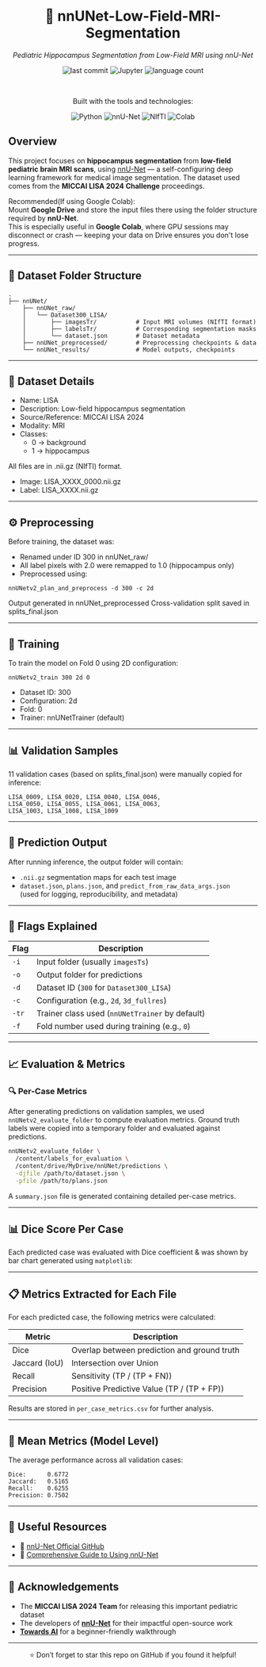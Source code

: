 <div align="center">

# 🧠 nnUNet-Low-Field-MRI-Segmentation

*Pediatric Hippocampus Segmentation from Low-Field MRI using nnU-Net*

![last commit](https://img.shields.io/github/last-commit/Muhammad-Ahmed-Rayyan/nnUNet-Low-Field-MRI-Segmentation)
![Jupyter](https://img.shields.io/badge/Jupyter-Notebook-orange)
![language count](https://img.shields.io/github/languages/count/Muhammad-Ahmed-Rayyan/nnUNet-Low-Field-MRI-Segmentation)

<br>

Built with the tools and technologies:

![Python](https://img.shields.io/badge/Python-3670A0?style=for-the-badge&logo=python&logoColor=ffdd54)
![nnU-Net](https://img.shields.io/badge/nnU--Net-blueviolet?style=for-the-badge&logo=openverse&logoColor=white)
![NIfTI](https://img.shields.io/badge/NIfTI%20MRI%20Images-8ac926?style=for-the-badge)
![Colab](https://img.shields.io/badge/Google%20Colab-F9AB00?style=for-the-badge&logo=googlecolab&logoColor=white)

</div>

## Overview

This project focuses on **hippocampus segmentation** from **low-field pediatric brain MRI scans**, using [nnU-Net](https://github.com/MIC-DKFZ/nnUNet) — a self-configuring deep learning framework for medical image segmentation. The dataset used comes from the **MICCAI LISA 2024 Challenge** proceedings.


Recommended(If using Google Colab):   
Mount **Google Drive** and store the input files there using the folder structure required by **nnU-Net**.  
This is especially useful in **Google Colab**, where GPU sessions may disconnect or crash — keeping your data on Drive ensures you don't lose progress.

---

## 📂 Dataset Folder Structure

```plaintext
.
├── nnUNet/
    ├── nnUNet_raw/
    │   └── Dataset300_LISA/
    │       ├── imagesTr/           # Input MRI volumes (NIfTI format)
    │       ├── labelsTr/           # Corresponding segmentation masks
    │       └── dataset.json        # Dataset metadata
    ├── nnUNet_preprocessed/        # Preprocessing checkpoints & data
    └── nnUNet_results/             # Model outputs, checkpoints
```

---

## 🧾 Dataset Details

- Name: LISA
- Description: Low-field hippocampus segmentation
- Source/Reference: MICCAI LISA 2024
- Modality: MRI
- Classes:
  - 0 → background
  - 1 → hippocampus

All files are in .nii.gz (NIfTI) format.
- Image: LISA_XXXX_0000.nii.gz
- Label: LISA_XXXX.nii.gz

---

## ⚙️ Preprocessing

Before training, the dataset was:
- Renamed under ID 300 in nnUNet_raw/
- All label pixels with 2.0 were remapped to 1.0 (hippocampus only)
- Preprocessed using:
```
nnUNetv2_plan_and_preprocess -d 300 -c 2d
```

Output generated in nnUNet_preprocessed
Cross-validation split saved in splits_final.json

---

## 🧠 Training

To train the model on Fold 0 using 2D configuration:
```
nnUNetv2_train 300 2d 0
```
- Dataset ID: 300
- Configuration: 2d
- Fold: 0
- Trainer: nnUNetTrainer (default)

---

## 📊 Validation Samples

11 validation cases (based on splits_final.json) were manually copied for inference:
```
LISA_0009, LISA_0020, LISA_0040, LISA_0046,
LISA_0050, LISA_0055, LISA_0061, LISA_0063,
LISA_1003, LISA_1008, LISA_1009
```
---

## 📁 Prediction Output

After running inference, the output folder will contain:

- `.nii.gz` segmentation maps for each test image
- `dataset.json`, `plans.json`, and `predict_from_raw_data_args.json`  
  (used for logging, reproducibility, and metadata)

---

## 🔑 Flags Explained

| Flag | Description |
|------|-------------|
| `-i` | Input folder (usually `imagesTs`) |
| `-o` | Output folder for predictions |
| `-d` | Dataset ID (`300` for `Dataset300_LISA`) |
| `-c` | Configuration (e.g., `2d`, `3d_fullres`) |
| `-tr` | Trainer class used (`nnUNetTrainer` by default) |
| `-f` | Fold number used during training (e.g., `0`) |

---

## 📈 Evaluation & Metrics

### 🔍 Per-Case Metrics

After generating predictions on validation samples, we used `nnUNetv2_evaluate_folder` to compute evaluation metrics. Ground truth labels were copied into a temporary folder and evaluated against predictions.

```bash
nnUNetv2_evaluate_folder \
  /content/labels_for_evaluation \
  /content/drive/MyDrive/nnUNet/predictions \
  -djfile /path/to/dataset.json \
  -pfile /path/to/plans.json
```

A `summary.json` file is generated containing detailed per-case metrics.

---

## 📊 Dice Score Per Case

Each predicted case was evaluated with Dice coefficient & was shown by bar chart generated using `matplotlib`:

---

## 📋 Metrics Extracted for Each File

For each predicted case, the following metrics were calculated:

| Metric        | Description                                 |
| ------------- | ------------------------------------------- |
| Dice          | Overlap between prediction and ground truth |
| Jaccard (IoU) | Intersection over Union                     |
| Recall        | Sensitivity (TP / (TP + FN))                |
| Precision     | Positive Predictive Value (TP / (TP + FP))  |

Results are stored in `per_case_metrics.csv` for further analysis.

---

## 📌 Mean Metrics (Model Level)

The average performance across all validation cases:

```
Dice:      0.6772
Jaccard:   0.5165
Recall:    0.6255
Precision: 0.7502
```

---

## 🔗 Useful Resources

- 📘 [nnU-Net Official GitHub](https://github.com/MIC-DKFZ/nnUNet)
- 📖 [Comprehensive Guide to Using nnU-Net](https://towardsai.net/p/l/how-i-use-nnunet-for-medical-image-segmentation-a-comprehensive-guide)

---

## 📜 Acknowledgements

- The **MICCAI LISA 2024 Team** for releasing this important pediatric dataset  
- The developers of [**nnU-Net**](https://arxiv.org/abs/1809.10486) for their impactful open-source work  
- [**Towards AI**](https://towardsai.net/p/l/how-i-use-nnunet-for-medical-image-segmentation-a-comprehensive-guide) for a beginner-friendly walkthrough

---

<div align="center">

⭐ Don’t forget to star this repo on GitHub if you found it helpful!

</div>
